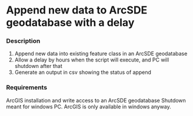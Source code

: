 # Append new data to ArcSDE geodatabase with a delay

### Description

1) Append new data into existing feature class in an ArcSDE geodatabase
2) Allow a delay by hours when the script will execute, and PC will shutdown after that
3) Generate an output in csv showing the status of append

### Requirements
ArcGIS installation and write access to an ArcSDE geodatabase
Shutdown meant for windows PC. ArcGIS is only available in windows anyway.
